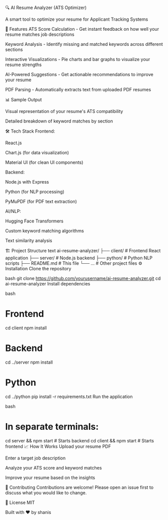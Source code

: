 🔍 AI Resume Analyzer (ATS Optimizer)

A smart tool to optimize your resume for Applicant Tracking Systems

🚀 Features
ATS Score Calculation - Get instant feedback on how well your resume matches job descriptions

Keyword Analysis - Identify missing and matched keywords across different sections

Interactive Visualizations - Pie charts and bar graphs to visualize your resume strengths

AI-Powered Suggestions - Get actionable recommendations to improve your resume

PDF Parsing - Automatically extracts text from uploaded PDF resumes

📊 Sample Output

Visual representation of your resume's ATS compatibility


Detailed breakdown of keyword matches by section

🛠️ Tech Stack
Frontend:

React.js

Chart.js (for data visualization)

Material UI (for clean UI components)

Backend:

Node.js with Express

Python (for NLP processing)

PyMuPDF (for PDF text extraction)

AI/NLP:

Hugging Face Transformers

Custom keyword matching algorithms

Text similarity analysis

🏗️ Project Structure
text
ai-resume-analyzer/
├── client/               # Frontend React application
├── server/               # Node.js backend
├── python/               # Python NLP scripts
├── README.md             # This file
└── ...                   # Other project files
⚙️ Installation
Clone the repository

bash
git clone https://github.com/yourusername/ai-resume-analyzer.git
cd ai-resume-analyzer
Install dependencies

bash
# Frontend
cd client
npm install

# Backend
cd ../server
npm install

# Python
cd ../python
pip install -r requirements.txt
Run the application

bash
# In separate terminals:
cd server && npm start   # Starts backend
cd client && npm start   # Starts frontend
📈 How It Works
Upload your resume PDF

Enter a target job description

Analyze your ATS score and keyword matches

Improve your resume based on the insights

🤝 Contributing
Contributions are welcome! Please open an issue first to discuss what you would like to change.

📜 License
MIT


Built with ❤️ by shanis
